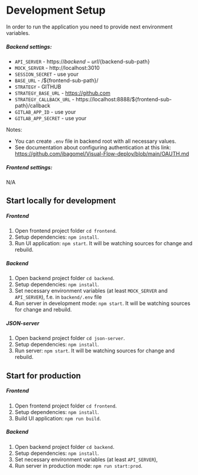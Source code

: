 # Development Setup

In order to run the application you need to provide next environment variables.

##### Backend settings: 

- `API_SERVER` - https://${backend-url}/${backend-sub-path}
- `MOCK_SERVER` - http://localhost:3010
- `SESSION_SECRET` - use your
- `BASE_URL` - /${frontend-sub-path}/
- `STRATEGY` - GITHUB
- `STRATEGY_BASE_URL` - https://github.com
- `STRATEGY_CALLBACK_URL` - https://localhost:8888/${frontend-sub-path}/callback
- `GITLAB_APP_ID` - use your
- `GITLAB_APP_SECRET` - use your

Notes:
- You can create `.env` file in backend root with all necessary values.
- See documentation about configuring authentication at this link: https://github.com/ibagomel/Visual-Flow-deploy/blob/main/OAUTH.md

##### Frontend settings:

N/A

## Start locally for development

##### Frontend

1. Open frontend project folder `cd frontend`.
2. Setup dependencies: `npm install`.
3. Run UI application: `npm start`. It will be watching sources for change and rebuild.

##### Backend

1. Open backend project folder `cd backend`.
2. Setup dependencies: `npm install`.
3. Set necessary environment variables (at least `MOCK_SERVER` and `API_SERVER`),
f.e. in `backend/.env` file
4. Run server in development mode: `npm start`. It will be watching sources for change and rebuild.

##### JSON-server

1. Open backend project folder `cd json-server`.
2. Setup dependencies: `npm install`.
3. Run server: `npm start`. It will be watching sources for change and rebuild.

## Start for production

##### Frontend

1. Open frontend project folder `cd frontend`.
2. Setup dependencies: `npm install`.
3. Build UI application: `npm run build`.


##### Backend

1. Open backend project folder `cd backend`.
2. Setup dependencies: `npm install`.
3. Set necessary environment variables (at least `API_SERVER`),
4. Run server in production mode: `npm run start:prod`.
